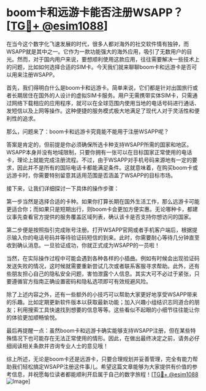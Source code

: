 # boom卡和远游卡能否注册WSAPP？[[TG💪+ @esim1088](https://t.me/s/esim1088)]

在当今这个数字化飞速发展的时代，很多人都对海外的社交软件情有独钟，而WSAPP就是其中之一。它作为一款功能强大的海外应用，吸引了无数用户的目光。然而，对于国内用户来说，要想顺利使用这款应用，往往需要解决一些技术上的问题，比如如何选择合适的SIM卡。今天我们就来聊聊boom卡和远游卡是否可以用来注册WSAPP。

首先，我们得明白什么是boom卡和远游卡。简单来说，它们都是针对出国旅行或者长期居住在国外的人设计的虚拟SIM卡服务。用户无需携带实体SIM卡，只需通过网络下载相应的应用程序，就可以在全球范围内使用当地的电话号码进行通话、发短信以及上网等操作。这种便捷的服务模式极大地满足了现代人对于灵活性和便利性的追求。

那么，问题来了：boom卡和远游卡究竟能不能用于注册WSAPP呢？

答案是肯定的，但前提是你必须确保所选卡种支持WSAPP所需的国家和地区。WSAPP本身并没有地域限制，只要你拥有一张可以在目标国家正常使用的电话卡，理论上就能完成注册流程。不过，由于WSAPP对手机号码来源地有一定的要求，因此并不是所有的国际电话卡都能满足条件。这就意味着，在购买boom卡或远游卡时，你需要特别留意其适用范围是否涵盖了WSAPP的目标市场。

接下来，让我们详细探讨一下具体的操作步骤：

第一步当然是选择合适的卡种。如果你打算长期在国外生活工作，那么远游卡可能更适合你；而如果只是短期出行，则boom卡会更加方便实惠。无论哪种卡，都建议事先查看官方提供的服务覆盖区域列表，确认该卡是否支持你想访问的国家。

第二步便是按照指引完成账号注册。打开WSAPP官网或者手机客户端后，根据提示输入你的电话号码并等待验证码短信的到来。此时，你需要耐心等待几分钟直至收到确认消息。一旦验证成功，你就正式成为WSAPP的一员啦！

当然，在实际操作过程中可能会遇到各种各样的小插曲。例如有时候会出现验证码发送失败的情况，这时候就需要重新尝试几次或者联系客服寻求帮助。此外，还有些朋友担心自己的隐私安全问题，害怕泄露个人信息。其实大可不必过于紧张，只要遵循官方指南正确设置密码和隐私选项即可有效规避风险。

除了上述内容之外，还有一些额外的小技巧可以帮助大家更好地享受WSAPP带来的乐趣。比如定期更新软件版本以获取最新功能；加入兴趣小组结识志同道合的朋友；利用搜索工具快速找到想要的信息等等。这些看似不起眼的小细节往往能让你的体验更加顺畅愉悦。

最后再提醒一点：虽然boom卡和远游卡确实能够支持WSAPP注册，但在某些特殊情况下也可能存在无法正常使用的情形。因此，在做出最终决定之前，请务必仔细阅读相关条款并咨询专业人士的意见哦！

综上所述，无论是boom卡还是远游卡，只要合理规划并妥善管理，完全有能力帮助我们轻松搞定WSAPP注册这件事儿。希望这篇文章能够为大家提供有价值的参考信息，并祝愿每位读者都能顺利开启属于自己的数字旅程！[[TG💪+ @esim1088](https://t.me/s/esim1088) ![Image](https://i.postimg.cc/4NQfJmqS/Snipaste-2025-05-13-00-14-12.png)]